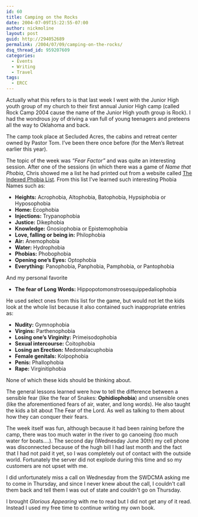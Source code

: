 ```yaml
---
id: 60
title: Camping on the Rocks
date: 2004-07-09T15:22:55-07:00
author: nickmoline
layout: post
guid: http://294052689
permalink: /2004/07/09/camping-on-the-rocks/
dsq_thread_id: 959207609
categories:
  - Events
  - Writing
  - Travel
tags:
  - ERCC
---
```

Actually what this refers to is that last week I went with the Junior High youth group of my church to their first annual Junior High camp (called Rock Camp 2004 cause the name of the Junior High youth group is Rock). I had the wondrous joy of driving a van full of young teenagers and preteens all the way to Oklahoma and back.

<!--more-->

The camp took place at Secluded Acres, the cabins and retreat center owned by Pastor Tom. I&#8217;ve been there once before (for the Men&#8217;s Retreat earlier this year).

The topic of the week was _&#8220;Fear Factor&#8221;_ and was quite an interesting session. After one of the sessions (in which there was a game of _Name that Phobia_, Chris showed me a list he had printed out from a website called [The Indexed Phobia List](http://www.phobialist.com/reverse.html). From this list I&#8217;ve learned such interesting Phobia Names such as:

* **Heights:** Acrophobia, Altophobia, Batophobia, Hypsiphobia or Hyposophobia
* **Home:** Ecophobia
* **Injections:** Trypanophobia
* **Justice:** Dikephobia
* **Knowledge:** Gnosiophobia or Epistemophobia
* **Love, falling or being in:** Philophobia
* **Air:** Anemophobia
* **Water:** Hydrophobia
* **Phobias:** Phobophobia
* **Opening one&#8217;s Eyes:** Optophobia
* **Everything:** Panophobia, Panphobia, Pamphobia, or Pantophobia

And my personal favorite

* **The fear of Long Words:** Hippopotomonstrosesquippedaliophobia

He used select ones from this list for the game, but would not let the kids look at the whole list because it also contained such inappropriate entries as:

* **Nudity:** Gymnophobia
* **Virgins:** Parthenophobia
* **Losing one&#8217;s Virginity:** Primeisodophobia
* **Sexual intercourse:** Coitophobia
* **Losing an Erection:** Medomalacuphobia
* **Female genitals:** Kolpophobia
* **Penis:** Phallophobia
* **Rape:** Virginitiphobia

None of which these kids should be thinking about. 

The general lessons learned were how to tell the difference between a sensible fear (like the fear of Snakes: **Ophidiophobia**) and unsensible ones (like the aforementioned fears of air, water, and long words). He also taught the kids a bit about The Fear of the Lord. As well as talking to them about how they can conquer their fears.

The week itself was fun, although because it had been raining before the camp, there was too much water in the river to go canoeing (too much water for boats&#8230;.). The second day (Wednesday June 30th) my cell phone was disconnected because of the hugh bill I had last month and the fact that I had not paid it yet, so I was completely out of contact with the outside world. Fortunately the server did not explode during this time and so my customers are not upset with me.

I did unfortunately miss a call on Wednesday from the SWDCMA asking me to come in Thursday, and since I never knew about the call, I couldn't call them back and tell them I was out of state and couldn't go on Thursday.

I brought _Glorious Appearing_ with me to read but I did not get any of it read. Instead I used my free time to continue writing my own book.

